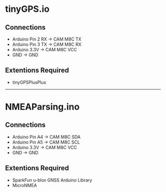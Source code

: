# tinyGPS.io
## Connections
- Arduino Pin 2 RX -> CAM M8C TX
- Arduino Pin 3 TX -> CAM M8C RX
- Arduino 3.3V -> CAM M8C VCC
- GND -> GND
## Extentions Required
- tinyGPSPlusPlus
-------------------

# NMEAParsing.ino
## Connections
- Arduino Pin A4 -> CAM M8C SDA
- Arduino Pin A5 -> CAM M8C SCL
- Arduino 3.3V -> CAM M8C VCC
- GND -> GND
## Extentions Required
- SparkFun u-blox GNSS Arduino Library
- MicroNMEA